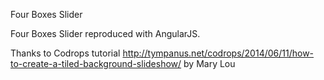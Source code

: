 Four Boxes Slider


Four Boxes Slider reproduced with AngularJS.

Thanks to Codrops tutorial http://tympanus.net/codrops/2014/06/11/how-to-create-a-tiled-background-slideshow/ by Mary Lou
